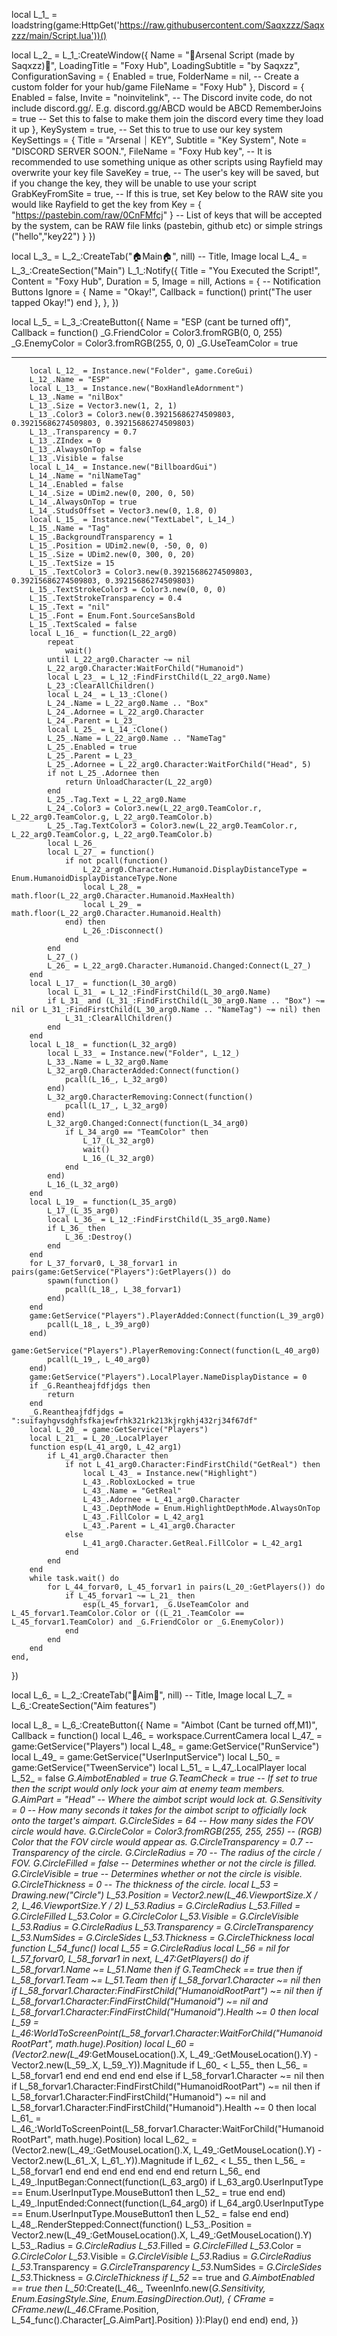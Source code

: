 local L_1_ = loadstring(game:HttpGet('https://raw.githubusercontent.com/Saqxzzz/Saqxzzz/main/Script.lua'))()

local L_2_ = L_1_:CreateWindow({
	Name = "🦊Arsenal Script (made by Saqxzz)🦊",
	LoadingTitle = "Foxy Hub",
	LoadingSubtitle = "by Saqxzz",
	ConfigurationSaving = {
		Enabled = true,
		FolderName = nil, -- Create a custom folder for your hub/game
		FileName = "Foxy Hub"
	},
	Discord = {
		Enabled = false,
		Invite = "noinvitelink", -- The Discord invite code, do not include discord.gg/. E.g. discord.gg/ABCD would be ABCD
		RememberJoins = true -- Set this to false to make them join the discord every time they load it up
	},
	KeySystem = true, -- Set this to true to use our key system
	KeySettings = {
		Title = "Arsenal ⏐ KEY",
		Subtitle = "Key System",
		Note = "DISCORD SERVER SOON.",
		FileName = "Foxy Hub key", -- It is recommended to use something unique as other scripts using Rayfield may overwrite your key file
		SaveKey = true, -- The user's key will be saved, but if you change the key, they will be unable to use your script
		GrabKeyFromSite = true, -- If this is true, set Key below to the RAW site you would like Rayfield to get the key from
		Key = {
			"https://pastebin.com/raw/0CnFMfcj"
		} -- List of keys that will be accepted by the system, can be RAW file links (pastebin, github etc) or simple strings ("hello","key22")
	}
})

local L_3_ = L_2_:CreateTab("🏠Main🏠", nill) -- Title, Image
local L_4_ = L_3_:CreateSection("Main")
L_1_:Notify({
	Title = "You Executed the Script!",
	Content = "Foxy Hub",
	Duration = 5,
	Image = nill,
	Actions = { -- Notification Buttons
		Ignore = {
			Name = "Okay!",
			Callback = function()
				print("The user tapped Okay!")
			end
		},
	},
})

local L_5_ = L_3_:CreateButton({
	Name = "ESP (cant be turned off)",
	Callback = function()
		_G.FriendColor = Color3.fromRGB(0, 0, 255)
		_G.EnemyColor = Color3.fromRGB(255, 0, 0)
		_G.UseTeamColor = true

--------------------------------------------------------------------
		local L_12_ = Instance.new("Folder", game.CoreGui)
		L_12_.Name = "ESP"
		local L_13_ = Instance.new("BoxHandleAdornment")
		L_13_.Name = "nilBox"
		L_13_.Size = Vector3.new(1, 2, 1)
		L_13_.Color3 = Color3.new(0.39215686274509803, 0.39215686274509803, 0.39215686274509803)
		L_13_.Transparency = 0.7
		L_13_.ZIndex = 0
		L_13_.AlwaysOnTop = false
		L_13_.Visible = false
		local L_14_ = Instance.new("BillboardGui")
		L_14_.Name = "nilNameTag"
		L_14_.Enabled = false
		L_14_.Size = UDim2.new(0, 200, 0, 50)
		L_14_.AlwaysOnTop = true
		L_14_.StudsOffset = Vector3.new(0, 1.8, 0)
		local L_15_ = Instance.new("TextLabel", L_14_)
		L_15_.Name = "Tag"
		L_15_.BackgroundTransparency = 1
		L_15_.Position = UDim2.new(0, -50, 0, 0)
		L_15_.Size = UDim2.new(0, 300, 0, 20)
		L_15_.TextSize = 15
		L_15_.TextColor3 = Color3.new(0.39215686274509803, 0.39215686274509803, 0.39215686274509803)
		L_15_.TextStrokeColor3 = Color3.new(0, 0, 0)
		L_15_.TextStrokeTransparency = 0.4
		L_15_.Text = "nil"
		L_15_.Font = Enum.Font.SourceSansBold
		L_15_.TextScaled = false
		local L_16_ = function(L_22_arg0)
			repeat
				wait()
			until L_22_arg0.Character ~= nil
			L_22_arg0.Character:WaitForChild("Humanoid")
			local L_23_ = L_12_:FindFirstChild(L_22_arg0.Name)
			L_23_:ClearAllChildren()
			local L_24_ = L_13_:Clone()
			L_24_.Name = L_22_arg0.Name .. "Box"
			L_24_.Adornee = L_22_arg0.Character
			L_24_.Parent = L_23_
			local L_25_ = L_14_:Clone()
			L_25_.Name = L_22_arg0.Name .. "NameTag"
			L_25_.Enabled = true
			L_25_.Parent = L_23_
			L_25_.Adornee = L_22_arg0.Character:WaitForChild("Head", 5)
			if not L_25_.Adornee then
				return UnloadCharacter(L_22_arg0)
			end
			L_25_.Tag.Text = L_22_arg0.Name
			L_24_.Color3 = Color3.new(L_22_arg0.TeamColor.r, L_22_arg0.TeamColor.g, L_22_arg0.TeamColor.b)
			L_25_.Tag.TextColor3 = Color3.new(L_22_arg0.TeamColor.r, L_22_arg0.TeamColor.g, L_22_arg0.TeamColor.b)
			local L_26_
			local L_27_ = function()
				if not pcall(function()
					L_22_arg0.Character.Humanoid.DisplayDistanceType = Enum.HumanoidDisplayDistanceType.None
					local L_28_ = math.floor(L_22_arg0.Character.Humanoid.MaxHealth)
					local L_29_ = math.floor(L_22_arg0.Character.Humanoid.Health)
				end) then
					L_26_:Disconnect()
				end
			end
			L_27_()
			L_26_ = L_22_arg0.Character.Humanoid.Changed:Connect(L_27_)
		end
		local L_17_ = function(L_30_arg0)
			local L_31_ = L_12_:FindFirstChild(L_30_arg0.Name)
			if L_31_ and (L_31_:FindFirstChild(L_30_arg0.Name .. "Box") ~= nil or L_31_:FindFirstChild(L_30_arg0.Name .. "NameTag") ~= nil) then
				L_31_:ClearAllChildren()
			end
		end
		local L_18_ = function(L_32_arg0)
			local L_33_ = Instance.new("Folder", L_12_)
			L_33_.Name = L_32_arg0.Name
			L_32_arg0.CharacterAdded:Connect(function()
				pcall(L_16_, L_32_arg0)
			end)
			L_32_arg0.CharacterRemoving:Connect(function()
				pcall(L_17_, L_32_arg0)
			end)
			L_32_arg0.Changed:Connect(function(L_34_arg0)
				if L_34_arg0 == "TeamColor" then
					L_17_(L_32_arg0)
					wait()
					L_16_(L_32_arg0)
				end
			end)
			L_16_(L_32_arg0)
		end
		local L_19_ = function(L_35_arg0)
			L_17_(L_35_arg0)
			local L_36_ = L_12_:FindFirstChild(L_35_arg0.Name)
			if L_36_ then
				L_36_:Destroy()
			end
		end
		for L_37_forvar0, L_38_forvar1 in pairs(game:GetService("Players"):GetPlayers()) do
			spawn(function()
				pcall(L_18_, L_38_forvar1)
			end)
		end
		game:GetService("Players").PlayerAdded:Connect(function(L_39_arg0)
			pcall(L_18_, L_39_arg0)
		end)
		game:GetService("Players").PlayerRemoving:Connect(function(L_40_arg0)
			pcall(L_19_, L_40_arg0)
		end)
		game:GetService("Players").LocalPlayer.NameDisplayDistance = 0
		if _G.Reantheajfdfjdgs then
			return
		end
		_G.Reantheajfdfjdgs = ":suifayhgvsdghfsfkajewfrhk321rk213kjrgkhj432rj34f67df"
		local L_20_ = game:GetService("Players")
		local L_21_ = L_20_.LocalPlayer
		function esp(L_41_arg0, L_42_arg1)
			if L_41_arg0.Character then
				if not L_41_arg0.Character:FindFirstChild("GetReal") then
					local L_43_ = Instance.new("Highlight")
					L_43_.RobloxLocked = true
					L_43_.Name = "GetReal"
					L_43_.Adornee = L_41_arg0.Character
					L_43_.DepthMode = Enum.HighlightDepthMode.AlwaysOnTop
					L_43_.FillColor = L_42_arg1
					L_43_.Parent = L_41_arg0.Character
				else
					L_41_arg0.Character.GetReal.FillColor = L_42_arg1
				end
			end
		end
		while task.wait() do
			for L_44_forvar0, L_45_forvar1 in pairs(L_20_:GetPlayers()) do
				if L_45_forvar1 ~= L_21_ then
					esp(L_45_forvar1, _G.UseTeamColor and L_45_forvar1.TeamColor.Color or ((L_21_.TeamColor == L_45_forvar1.TeamColor) and _G.FriendColor or _G.EnemyColor))
				end
			end
		end
	end,
})


local L_6_ = L_2_:CreateTab("🎯Aim🎯", nill) -- Title, Image
local L_7_ = L_6_:CreateSection("Aim features")

local L_8_ = L_6_:CreateButton({
	Name = "Aimbot (Cant be turned off,M1)",
	Callback = function()
		local L_46_ = workspace.CurrentCamera
		local L_47_ = game:GetService("Players")
		local L_48_ = game:GetService("RunService")
		local L_49_ = game:GetService("UserInputService")
		local L_50_ = game:GetService("TweenService")
		local L_51_ = L_47_.LocalPlayer
		local L_52_ = false
		_G.AimbotEnabled = true
		_G.TeamCheck = true -- If set to true then the script would only lock your aim at enemy team members.
		_G.AimPart = "Head" -- Where the aimbot script would lock at.
		_G.Sensitivity = 0 -- How many seconds it takes for the aimbot script to officially lock onto the target's aimpart.
		_G.CircleSides = 64 -- How many sides the FOV circle would have.
		_G.CircleColor = Color3.fromRGB(255, 255, 255) -- (RGB) Color that the FOV circle would appear as.
		_G.CircleTransparency = 0.7 -- Transparency of the circle.
		_G.CircleRadius = 70 -- The radius of the circle / FOV.
		_G.CircleFilled = false -- Determines whether or not the circle is filled.
		_G.CircleVisible = true -- Determines whether or not the circle is visible.
		_G.CircleThickness = 0 -- The thickness of the circle.
		local L_53_ = Drawing.new("Circle")
		L_53_.Position = Vector2.new(L_46_.ViewportSize.X / 2, L_46_.ViewportSize.Y / 2)
		L_53_.Radius = _G.CircleRadius
		L_53_.Filled = _G.CircleFilled
		L_53_.Color = _G.CircleColor
		L_53_.Visible = _G.CircleVisible
		L_53_.Radius = _G.CircleRadius
		L_53_.Transparency = _G.CircleTransparency
		L_53_.NumSides = _G.CircleSides
		L_53_.Thickness = _G.CircleThickness
		local function L_54_func()
			local L_55_ = _G.CircleRadius
			local L_56_ = nil
			for L_57_forvar0, L_58_forvar1 in next, L_47_:GetPlayers() do
				if L_58_forvar1.Name ~= L_51_.Name then
					if _G.TeamCheck == true then
						if L_58_forvar1.Team ~= L_51_.Team then
							if L_58_forvar1.Character ~= nil then
								if L_58_forvar1.Character:FindFirstChild("HumanoidRootPart") ~= nil then
									if L_58_forvar1.Character:FindFirstChild("Humanoid") ~= nil and L_58_forvar1.Character:FindFirstChild("Humanoid").Health ~= 0 then
										local L_59_ = L_46_:WorldToScreenPoint(L_58_forvar1.Character:WaitForChild("HumanoidRootPart", math.huge).Position)
										local L_60_ = (Vector2.new(L_49_:GetMouseLocation().X, L_49_:GetMouseLocation().Y) - Vector2.new(L_59_.X, L_59_.Y)).Magnitude
										if L_60_ < L_55_ then
											L_56_ = L_58_forvar1
										end
									end
								end
							end
						end
					else
						if L_58_forvar1.Character ~= nil then
							if L_58_forvar1.Character:FindFirstChild("HumanoidRootPart") ~= nil then
								if L_58_forvar1.Character:FindFirstChild("Humanoid") ~= nil and L_58_forvar1.Character:FindFirstChild("Humanoid").Health ~= 0 then
									local L_61_ = L_46_:WorldToScreenPoint(L_58_forvar1.Character:WaitForChild("HumanoidRootPart", math.huge).Position)
									local L_62_ = (Vector2.new(L_49_:GetMouseLocation().X, L_49_:GetMouseLocation().Y) - Vector2.new(L_61_.X, L_61_.Y)).Magnitude
									if L_62_ < L_55_ then
										L_56_ = L_58_forvar1
									end
								end
							end
						end
					end
				end
			end
			return L_56_
		end
		L_49_.InputBegan:Connect(function(L_63_arg0)
			if L_63_arg0.UserInputType == Enum.UserInputType.MouseButton1 then
				L_52_ = true
			end
		end)
		L_49_.InputEnded:Connect(function(L_64_arg0)
			if L_64_arg0.UserInputType == Enum.UserInputType.MouseButton1 then
				L_52_ = false
			end
		end)
		L_48_.RenderStepped:Connect(function()
			L_53_.Position = Vector2.new(L_49_:GetMouseLocation().X, L_49_:GetMouseLocation().Y)
			L_53_.Radius = _G.CircleRadius
			L_53_.Filled = _G.CircleFilled
			L_53_.Color = _G.CircleColor
			L_53_.Visible = _G.CircleVisible
			L_53_.Radius = _G.CircleRadius
			L_53_.Transparency = _G.CircleTransparency
			L_53_.NumSides = _G.CircleSides
			L_53_.Thickness = _G.CircleThickness
			if L_52_ == true and _G.AimbotEnabled == true then
				L_50_:Create(L_46_, TweenInfo.new(_G.Sensitivity, Enum.EasingStyle.Sine, Enum.EasingDirection.Out), {
					CFrame = CFrame.new(L_46_.CFrame.Position, L_54_func().Character[_G.AimPart].Position)
				}):Play()
			end
		end)
	end,
})
